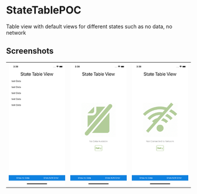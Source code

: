 # StateTablePOC

Table view with default views for different states such as no data, no network

## Screenshots
<table >
  <tr>
    <td ><img src = Screenshots/statTableData.png width = 200 alt = "Data"></td>
    <td><img src = Screenshots/statTableNoData.png width = 200 alt = "No Data"></td>
    <td><img src = Screenshots/statTableNoNetwork.png width = 200 alt = "Network Error"></td>
  </tr>
</table>
